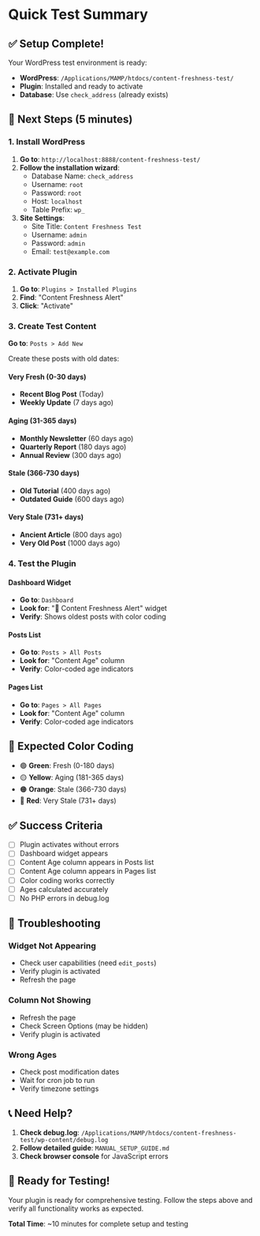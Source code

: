 # Quick Test Summary

## ✅ Setup Complete!

Your WordPress test environment is ready:

- **WordPress**: `/Applications/MAMP/htdocs/content-freshness-test/`
- **Plugin**: Installed and ready to activate
- **Database**: Use `check_address` (already exists)

## 🚀 Next Steps (5 minutes)

### 1. Install WordPress
1. **Go to**: `http://localhost:8888/content-freshness-test/`
2. **Follow the installation wizard**:
   - Database Name: `check_address`
   - Username: `root`
   - Password: `root`
   - Host: `localhost`
   - Table Prefix: `wp_`
3. **Site Settings**:
   - Site Title: `Content Freshness Test`
   - Username: `admin`
   - Password: `admin`
   - Email: `test@example.com`

### 2. Activate Plugin
1. **Go to**: `Plugins > Installed Plugins`
2. **Find**: "Content Freshness Alert"
3. **Click**: "Activate"

### 3. Create Test Content
**Go to**: `Posts > Add New`

Create these posts with old dates:

#### Very Fresh (0-30 days)
- **Recent Blog Post** (Today)
- **Weekly Update** (7 days ago)

#### Aging (31-365 days)
- **Monthly Newsletter** (60 days ago)
- **Quarterly Report** (180 days ago)
- **Annual Review** (300 days ago)

#### Stale (366-730 days)
- **Old Tutorial** (400 days ago)
- **Outdated Guide** (600 days ago)

#### Very Stale (731+ days)
- **Ancient Article** (800 days ago)
- **Very Old Post** (1000 days ago)

### 4. Test the Plugin

#### Dashboard Widget
- **Go to**: `Dashboard`
- **Look for**: "📅 Content Freshness Alert" widget
- **Verify**: Shows oldest posts with color coding

#### Posts List
- **Go to**: `Posts > All Posts`
- **Look for**: "Content Age" column
- **Verify**: Color-coded age indicators

#### Pages List
- **Go to**: `Pages > All Pages`
- **Look for**: "Content Age" column
- **Verify**: Color-coded age indicators

## 🎨 Expected Color Coding

- 🟢 **Green**: Fresh (0-180 days)
- 🟡 **Yellow**: Aging (181-365 days)
- 🟠 **Orange**: Stale (366-730 days)
- 🔴 **Red**: Very Stale (731+ days)

## ✅ Success Criteria

- [ ] Plugin activates without errors
- [ ] Dashboard widget appears
- [ ] Content Age column appears in Posts list
- [ ] Content Age column appears in Pages list
- [ ] Color coding works correctly
- [ ] Ages calculated accurately
- [ ] No PHP errors in debug.log

## 🚨 Troubleshooting

### Widget Not Appearing
- Check user capabilities (need `edit_posts`)
- Verify plugin is activated
- Refresh the page

### Column Not Showing
- Refresh the page
- Check Screen Options (may be hidden)
- Verify plugin is activated

### Wrong Ages
- Check post modification dates
- Wait for cron job to run
- Verify timezone settings

## 📞 Need Help?

1. **Check debug.log**: `/Applications/MAMP/htdocs/content-freshness-test/wp-content/debug.log`
2. **Follow detailed guide**: `MANUAL_SETUP_GUIDE.md`
3. **Check browser console** for JavaScript errors

## 🎯 Ready for Testing!

Your plugin is ready for comprehensive testing. Follow the steps above and verify all functionality works as expected.

**Total Time**: ~10 minutes for complete setup and testing
